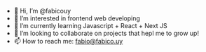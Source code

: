 - 👋 Hi, I’m @fabicouy
- 👀 I’m interested in frontend web developing
- 🌱 I’m currently learning Javascript + React + Next JS
- 💞️ I’m looking to collaborate on projects that hepl me to grow up!
- 📫 How to reach me: fabio@fabico.uy
